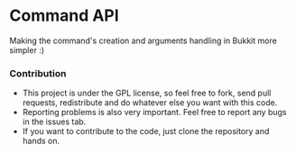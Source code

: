 <h1>Command API </h1>
<p>Making the command's creation and arguments handling in Bukkit more simpler :)</p>

<h3>Contribution</h3>
<ul>
  <li>This project is under the GPL license, so feel free to fork, send pull requests, redistribute and do whatever else you want with this code.</li>
  <li>Reporting problems is also very important. Feel free to report any bugs in the issues tab.</li>
  <li>If you want to contribute to the code, just clone the repository and hands on.
</ul>

